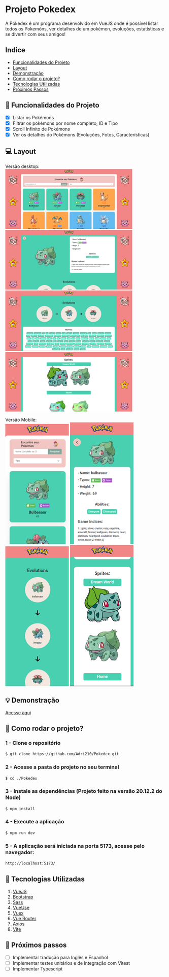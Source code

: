 # Projeto Pokedex

A Pokedex é um programa desenvolvido em VueJS onde é possível listar todos os Pokemóns, ver detalhes de um pokémon, evoluções, estatísticas e se divertir com seus amigos!

## Indice
- <a href="#funcionalidades">Funcionalidades do Projeto</a>
- <a href="#layout">Layout</a>
- <a href="#demonstracao">Demonstração</a>
- <a href="#rodar">Como rodar o projeto?</a>
- <a href="#tecnologias">Tecnologias Utilizadas</a>
- <a href="#passos">Próximos Passos</a>

<a id="funcionalidades"></a>
## :iphone: Funcionalidades do Projeto

- [x] Listar os Pokémons
- [x] Filtrar os pokémons por nome completo, ID e Tipo
- [x] Scroll Infinito de Pokémons
- [x] Ver os detalhes do Pokémons (Evoluções, Fotos, Características)

<a id="layout"></a>
## :computer: Layout
Versão desktop:<br>
<img src="./public/readme/desktop-2.png" alt="Versão desktop" style="width: 400px" />
<img src="./public/readme/desktop-1.png" alt="Versão desktop" style="width: 400px" />
<img src="./public/readme/desktop-3.png" alt="Versão desktop" style="width: 400px" />
<img src="./public/readme/desktop-4.png" alt="Versão desktop" style="width: 400px" />

Versão Mobile:<br>
<img src="./public/readme/mobile-1.png" alt="Versão mobile" style="width: 200px" />
<img src="./public/readme/mobile-2.png" alt="Versão mobile" style="width: 200px" />
<img src="./public/readme/mobile-3.png" alt="Versão mobile" style="width: 200px" />
<img src="./public/readme/mobile-4.png" alt="Versão mobile" style="width: 200px" />

<a id="demonstracao"></a>
## :bulb: Demonstração
[Acesse aqui](https://pokedex-eight-umber.vercel.app/)

<a id="rodar"></a>
## :mag_right: Como rodar o projeto?
### 1 - Clone o repositório
```bash
$ git clone https://github.com/Adri210/Pokedex.git
```
### 2 - Acesse a pasta do projeto no seu terminal
```bash
$ cd ./Pokedex
```
### 3 - Instale as dependências (Projeto feito na versão 20.12.2 do Node)
```bash
$ npm install
```
### 4 - Execute a aplicação
```bash
$ npm run dev
```
### 5 - A aplicação será iniciada na porta 5173, acesse pelo navegador:
```bash
http://localhost:5173/
```
<a id="tecnologias"></a>
## :wrench: Tecnologias Utilizadas
1. [VueJS](https://vuejs.org/)
2. [Bootstrap](https://getbootstrap.com/)
3. [Sass](https://sass-lang.com/)
4. [VueUse](https://vueuse.org/)
5. [Vuex](https://vuex.vuejs.org/)
6. [Vue Router](https://router.vuejs.org/)
7. [Axios](https://axios-http.com/)
7. [Vite](https://vitejs.dev/)

<a id="passos"></a>
## :hammer: Próximos passos
- [ ] Implementar tradução para Inglês e Espanhol
- [ ] Implementar testes unitários e de integração com Vitest
- [ ] Implementar Typescript